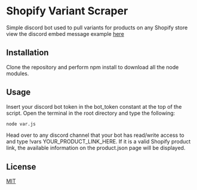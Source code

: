 # Shopify Variant Scraper

Simple discord bot used to pull variants for products on any Shopify store view the discord embed message example [here](https://zachary-frontend-challenge.herokuapp.com/)

## Installation

Clone the repository and perform npm install to download all the node modules.


## Usage
Insert your discord bot token in the bot_token constant at the top of the script. Open the terminal in the root directory and type the following:
```bash
node var.js
```
Head over to any discord channel that your bot has read/write access to and type !vars YOUR_PRODUCT_LINK_HERE. If it is a valid Shopify product link, the available information on the product.json page will be displayed.

## License
[MIT](https://choosealicense.com/licenses/mit/)